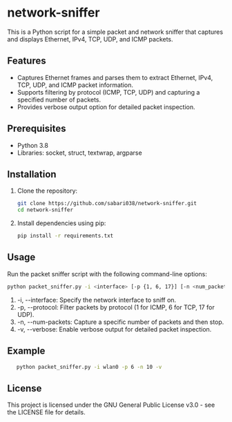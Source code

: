 # network-sniffer

This is a Python script for a simple packet and network sniffer that captures and displays Ethernet, IPv4, TCP, UDP, and ICMP packets.

## Features

- Captures Ethernet frames and parses them to extract Ethernet, IPv4, TCP, UDP, and ICMP packet information.
- Supports filtering by protocol (ICMP, TCP, UDP) and capturing a specified number of packets.
- Provides verbose output option for detailed packet inspection.

## Prerequisites

- Python 3.8
- Libraries: socket, struct, textwrap, argparse

## Installation

1. Clone the repository:
   ```bash
   git clone https://github.com/sabari038/network-sniffer.git
   cd network-sniffer
2. Install dependencies using pip:
   ```bash
   pip install -r requirements.txt

## Usage
Run the packet sniffer script with the following command-line options:
   ```bash
   python packet_sniffer.py -i <interface> [-p {1, 6, 17}] [-n <num_packets>] [-v]
   ```
1.   -i, --interface: Specify the network interface to sniff on.
2.   -p, --protocol: Filter packets by protocol (1 for ICMP, 6 for TCP, 17 for UDP).
3.   -n, --num-packets: Capture a specific number of packets and then stop.
4.   -v, --verbose: Enable verbose output for detailed packet inspection.

## Example
   ```bash
      python packet_sniffer.py -i wlan0 -p 6 -n 10 -v

```

## License
This project is licensed under the GNU General Public License v3.0 - see the LICENSE file for details.
